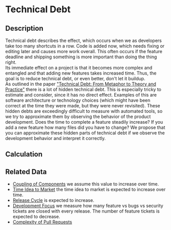 # Technical Debt

## Description
Technical debt describes the effect, which occurs when we as developers take too many shortcuts in a row. Code is added now, which needs fixing or editing later and causes more work overall. This often occurs if the feature deadline and shipping something is more important than doing the thing right.\
Its immediate effect on a project is that it becomes more complex and entangled and that adding new features takes increased time. Thus, the goal is to reduce technical debt, or even better, don't let it buildup.\
As outlined in the paper ["Technical Debt: From Metaphor to Theory and Practice"](https://ieeexplore.ieee.org/abstract/document/6336722) there is a lot of hidden technical debt. This is especially tricky to estimate and consider, since it has no direct effect. Examples of this are software architecture or technology choices (which might have been correct at the time they were made, but they were never revisited). These hidden debts are exceedingly difficult to measure with automated tools, so we try to approximate them by observing the behavior of the product development. Does the time to complete a feature steadily increase? If you add a new feature how many files did you have to change? We propose that you can approximate these hidden parts of technical debt if we observe the development behavior and interpret it correctly. 

 

## Calculation


## Related Data
* [Coupling of Components](CouplingOfComponents.md) we assume this value to increase over time.
* [Time Idea to Market](TimeIdeaToMarket.md) the time idea to market is expected to increase over time.
* [Release Cycle](ReleaseCycle.md) is expected to increase.
* [Development Focus](DevelopmentFocus.md) we measure how many feature vs bugs vs security tickets are closed with every release. The number of feature tickets is expected to decrease.
* [Complexity of Pull Requests](PullRequestComplexity.md) 